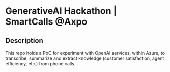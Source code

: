 # GenerativeAI Hackathon | SmartCalls @Axpo

## Description
This repo holds a PoC for experiment with OpenAI services, within Azure, to transcribe, summarize and extract knowledge (customer satisfaction, agent efficiency, etc.) from phone calls.
